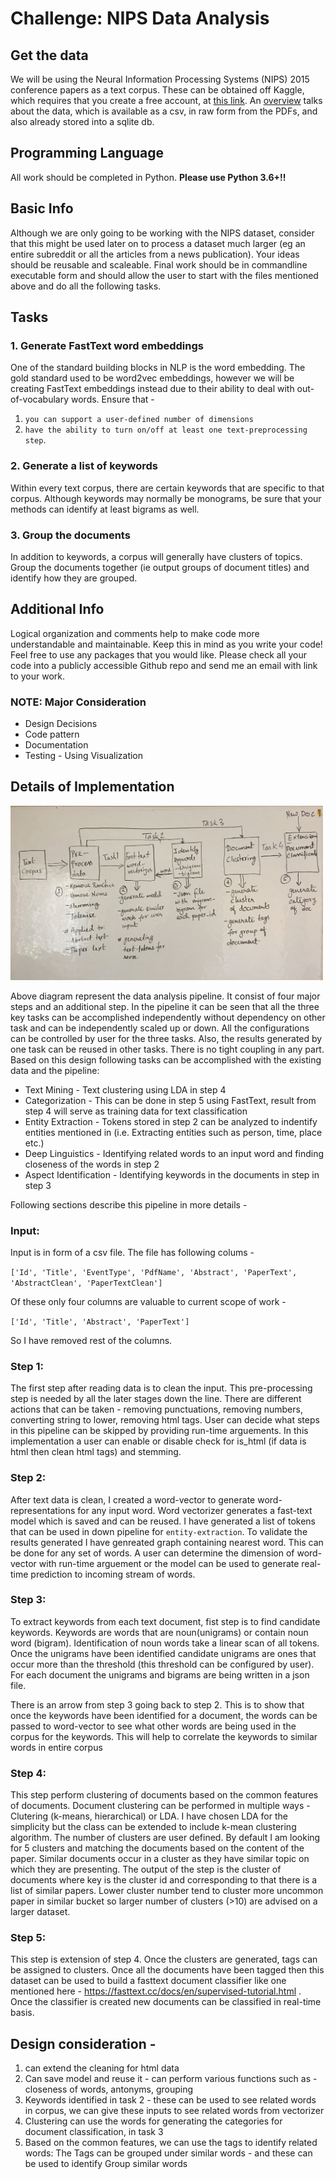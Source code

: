 # Challenge: NIPS Data Analysis

## Get the data
We will be using the Neural Information Processing Systems (NIPS) 2015 conference papers as a text corpus. These can be obtained off Kaggle, which requires that you create a free account, at [this link](https://www.kaggle.com/benhamner/nips-2015-papers/version/2). An [overview](https://www.kaggle.com/benhamner/nips-2015-papers/version/2/home) talks about the data, which is available as a csv, in raw form from the PDFs, and also already stored into a sqlite db.

## Programming Language
All work should be completed in Python. **Please use Python 3.6+!!**

## Basic Info
Although we are only going to be working with the NIPS dataset, consider that this might be used later on to process a dataset much larger (eg an entire subreddit or all the articles from a news publication). Your ideas should be reusable and scaleable. Final work should be in commandline executable form and should allow the user to start with the files mentioned above and do all the following tasks.

## Tasks
### 1. Generate FastText word embeddings
One of the standard building blocks in NLP is the word embedding. The gold standard used to be word2vec embeddings, however we will be creating FastText embeddings instead due to their ability to deal with out-of-vocabulary words. Ensure that - 
1. `you can support a user-defined number of dimensions` 
2. `have the ability to turn on/off at least one text-preprocessing step`.

### 2. Generate a list of keywords
Within every text corpus, there are certain keywords that are specific to that corpus. Although keywords may normally be monograms, be sure that your methods can identify at least bigrams as well.

### 3. Group the documents
In addition to keywords, a corpus will generally have clusters of topics. Group the documents together (ie output groups of document titles) and identify how they are grouped.

## Additional Info
Logical organization and comments help to make code more understandable and maintainable. Keep this in mind as you write your code! Feel free to use any packages that you would like. Please check all your code into a publicly accessible Github repo and send me an email with link to your work.


### NOTE: Major Consideration
- Design Decisions
- Code pattern
- Documentation
- Testing - Using Visualization

## Details of Implementation

<img src="./images/pipeline.jpg" width="500">

Above diagram represent the data analysis pipeline. It consist of four major steps and an additional step. In the pipeline it can be seen that all the three key tasks can be accomplished independently without dependency on other task and can be independently scaled up or down. All the configurations can be controlled by user for the three tasks. Also, the results generated by one task can be reused in other tasks. There is no tight coupling in any part. Based on this design following tasks can be accomplished with the existing data and the pipeline:

- Text Mining - Text clustering using LDA in step 4
- Categorization - This can be done in step 5 using FastText, result from step 4 will serve as training data for text classification 
- Entity Extraction - Tokens stored in step 2 can be analyzed to indentify entities mentioned in (i.e. Extracting entities such as person, time, place etc.)
- Deep Linguistics - Identifying related words to an input word and finding closeness of the words in step 2
- Aspect Identification - Identifying keywords in the documents in step  in step 3

Following sections describe this pipeline in more details - 

### Input:
Input is in form of a csv file. The file has following colums - 

`['Id', 'Title', 'EventType', 'PdfName', 'Abstract',
       'PaperText', 'AbstractClean', 'PaperTextClean']`
       
Of these only four columns are valuable to current scope of work -
 
`['Id', 'Title', 'Abstract', 'PaperText']`

So I have removed rest of the columns.

### Step 1:
The first step after reading data is to clean the input. This pre-processing step is needed by all the later stages down the line. There are different actions that can be taken - removing punctuations, removing numbers, converting string to lower, removing html tags. User can decide what steps in this pipeline can be skipped by providing run-time arguements. In this implementation a user can enable or disable check for is_html (if data is html then clean html tags) and stemming.

### Step 2: 
After text data is clean, I created a word-vector to generate word-representations for any input word. Word vectorizer generates a fast-text model which is saved and can be reused. I have generated a list of tokens that can be used in down pipeline for `entity-extraction`. To validate the results generated I have genreated graph containing nearest word. This can be done for any set of words. A user can determine the dimension of word-vector with run-time arguement or the model can be used to generate real-time prediction to incoming stream of words. 

### Step 3:
To extract keywords from each text document, fist step is to find candidate keywords. Keywords are words that are noun(unigrams) or contain noun word (bigram). Identification of noun words take a linear scan of all tokens. Once the unigrams have been identified candidate unigrams are ones that occur more than the threshold (this threshold can be configured by user). For each document the unigrams and bigrams are being written in a json file.

There is an arrow from step 3 going back to step 2. This is to show that once the keywords have been identified for a document, the words can be passed to word-vector to see what other words are being used in the corpus for the keywords. This will help to correlate the keywords to similar words in entire corpus

### Step 4:
This step perform clustering of documents based on the common features of documents. Document clustering can be performed in multiple ways - Clutering (k-means, hierarchical) or  LDA. I have chosen LDA for the simplicity but the class can be extended to include k-mean clustering algorithm. The number of clusters are user defined. By default I am looking for 5 clusters and matching the documents based on the content of the paper. Similar documents occur in a cluster as they have similar topic on which they are presenting. The output of the step is the cluster of documents where key is the cluster id and corresponding to that there is a list of similar papers. Lower cluster number tend to cluster more uncommon paper in similar bucket so larger number of clusters (>10) are advised on a larger dataset.

### Step 5: 
This step is extension of step 4. Once the clusters are generated, tags can be assigned to clusters. Once all the documents have been tagged then this dataset can be used to build a fasttext document classifier like one mentioned here -  https://fasttext.cc/docs/en/supervised-tutorial.html . Once the classifier is created new documents can be classified in real-time basis.

## Design consideration - 
1. can extend the cleaning for html data
2. Can save model and reuse it - can perform various functions such as  - closeness of words, antonyms, grouping
3. Keywords identified in task 2 - these can be used to see related words in corpus, we can give these inputs to see related words from vectorizer
4. Clustering can use the words for generating the categories for document classification, in task 3 
5. Based on the common features, we can use the tags to identify related words: The Tags can be grouped under similar words - and these can be used to identify Group similar words
 
